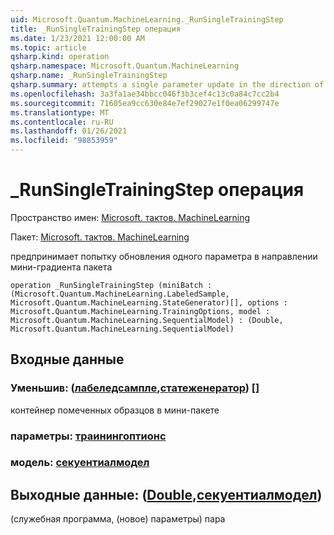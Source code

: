 ```yaml
---
uid: Microsoft.Quantum.MachineLearning._RunSingleTrainingStep
title: _RunSingleTrainingStep операция
ms.date: 1/23/2021 12:00:00 AM
ms.topic: article
qsharp.kind: operation
qsharp.namespace: Microsoft.Quantum.MachineLearning
qsharp.name: _RunSingleTrainingStep
qsharp.summary: attempts a single parameter update in the direction of mini batch gradient
ms.openlocfilehash: 3a3fa1ae34bbcc046f3b3cef4c13c0a84c7cc2b4
ms.sourcegitcommit: 71605ea9cc630e84e7ef29027e1f0ea06299747e
ms.translationtype: MT
ms.contentlocale: ru-RU
ms.lasthandoff: 01/26/2021
ms.locfileid: "98853959"
---
```

# <a name="_runsingletrainingstep-operation"></a>_RunSingleTrainingStep операция

Пространство имен: [Microsoft. тактов. MachineLearning](xref:Microsoft.Quantum.MachineLearning)

Пакет: [Microsoft. тактов. MachineLearning](https://nuget.org/packages/Microsoft.Quantum.MachineLearning)


предпринимает попытку обновления одного параметра в направлении мини-градиента пакета

```qsharp
operation _RunSingleTrainingStep (miniBatch : (Microsoft.Quantum.MachineLearning.LabeledSample, Microsoft.Quantum.MachineLearning.StateGenerator)[], options : Microsoft.Quantum.MachineLearning.TrainingOptions, model : Microsoft.Quantum.MachineLearning.SequentialModel) : (Double, Microsoft.Quantum.MachineLearning.SequentialModel)
```


## <a name="input"></a>Входные данные

### <a name="minibatch--labeledsamplestategenerator"></a>Уменьшив: ([лабеледсампле](xref:Microsoft.Quantum.MachineLearning.LabeledSample),[статеженератор](xref:Microsoft.Quantum.MachineLearning.StateGenerator)) []

контейнер помеченных образцов в мини-пакете


### <a name="options--trainingoptions"></a>параметры: [траинингоптионс](xref:Microsoft.Quantum.MachineLearning.TrainingOptions)




### <a name="model--sequentialmodel"></a>модель: [секуентиалмодел](xref:Microsoft.Quantum.MachineLearning.SequentialModel)





## <a name="output--doublesequentialmodel"></a>Выходные данные: ([Double](xref:microsoft.quantum.lang-ref.double),[секуентиалмодел](xref:Microsoft.Quantum.MachineLearning.SequentialModel))

(служебная программа, (новое) параметры) пара